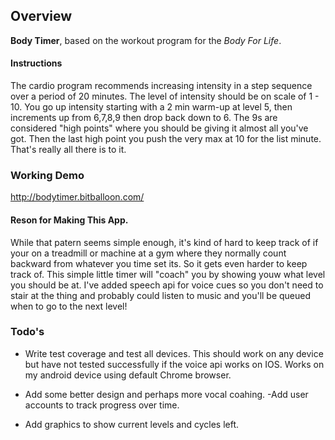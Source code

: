 ## Overview

**Body Timer**, based on the workout program for the *Body For Life*.


#### Instructions 

The cardio program recommends increasing intensity in a step sequence over
a period of 20 minutes.  The level of intensity should be on scale of 1 - 10.
You go up intensity starting with a 2 min warm-up at level 5, then increments up
from 6,7,8,9 then drop back down to 6.  The 9s are considered "high points" where you should be giving it almost all you've got.  Then the last high point you push the very max at 10 for the list minute.  That's really all there is to it.

### Working Demo
http://bodytimer.bitballoon.com/

#### Reson for Making This App.

While that patern seems simple enough, it's kind of hard to keep track of if your on a treadmill or machine at a gym where they normally count backward from whatever you time set its.  So it gets even harder to keep track of.  This simple little timer will "coach" you by showing youw what level you should be at.  I've added speech api for voice cues so you don't need to stair at the thing and probably could listen to music and you'll be queued when to go to the next level!

### Todo's 

- Write test coverage and test all devices.
This should work on any device but have not tested successfully if the voice api works on IOS.  Works on my android device using default Chrome browser.
- Add some better design and perhaps more vocal coahing.
-Add user accounts to track progress over time.

- Add graphics to show current levels and cycles left.
